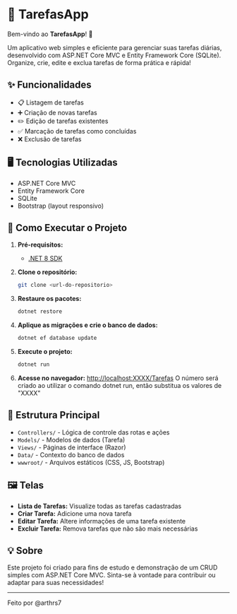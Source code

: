 # 📝 TarefasApp

Bem-vindo ao **TarefasApp**! 🚀

Um aplicativo web simples e eficiente para gerenciar suas tarefas diárias, desenvolvido com ASP.NET Core MVC e Entity Framework Core (SQLite). Organize, crie, edite e exclua tarefas de forma prática e rápida! 

## ✨ Funcionalidades

- 📋 Listagem de tarefas
- ➕ Criação de novas tarefas
- ✏️ Edição de tarefas existentes
- ✅ Marcação de tarefas como concluídas
- ❌ Exclusão de tarefas

## 🖥️ Tecnologias Utilizadas

- ASP.NET Core MVC
- Entity Framework Core
- SQLite
- Bootstrap (layout responsivo)

## 🚦 Como Executar o Projeto

1. **Pré-requisitos:**
   - [.NET 8 SDK](https://dotnet.microsoft.com/download/dotnet/8.0)

2. **Clone o repositório:**
   ```bash
   git clone <url-do-repositorio>
   ```

3. **Restaure os pacotes:**
   ```bash
   dotnet restore
   ```

4. **Aplique as migrações e crie o banco de dados:**
   ```bash
   dotnet ef database update
   ```

5. **Execute o projeto:**
   ```bash
   dotnet run
   ```

6. **Acesse no navegador:**
   [http://localhost:XXXX/Tarefas](http://localhost:XXXX/Tarefas)
   O número será criado ao utilizar o comando dotnet run, então substitua os valores de "XXXX"

## 📂 Estrutura Principal

- `Controllers/` - Lógica de controle das rotas e ações
- `Models/` - Modelos de dados (Tarefa)
- `Views/` - Páginas de interface (Razor)
- `Data/` - Contexto do banco de dados
- `wwwroot/` - Arquivos estáticos (CSS, JS, Bootstrap)

## 🖼️ Telas

- **Lista de Tarefas:** Visualize todas as tarefas cadastradas
- **Criar Tarefa:** Adicione uma nova tarefa
- **Editar Tarefa:** Altere informações de uma tarefa existente
- **Excluir Tarefa:** Remova tarefas que não são mais necessárias

## 💡 Sobre

Este projeto foi criado para fins de estudo e demonstração de um CRUD simples com ASP.NET Core MVC. Sinta-se à vontade para contribuir ou adaptar para suas necessidades!

---

Feito por @arthrs7
